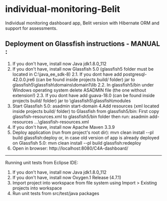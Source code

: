 # individual-monitoring-Belit
Individual monitoring dashboard app, Belit version with Hibernate ORM and support for assessments. 

Deployment on Glassfish instructions - MANUAL :
---------------------------------------------------
1. If you don't have, install now Java jdk1.8.0_112
2. If you don't have, install now Glassfish 5.0 (glassfish5 folder must be located in C:\java_ee_sdk-8\)
    2.1. If you dont have add postgresql-42.0.0.jre6 (can be found inside projects build/ folder) jar to glassfish5\glassfish\domains\domain1\lib 
    2.2. In glassfish5/bin under Windows operating system delete ASADMIN file (the one without extension!)
    2.3. If you dont have add guava-18.0 (can be found inside projects build/ folder) jar to \glassfish5\glassfish\modules
3.	Start Glassfish 5.0:
	asadmin start-domain
4.Add resources (xml located inside projects build/ folder) to Glassfish from glassfish5/bin:
  First copy glassfish-resources.xml to glassfish5/bin folder then run:
 	asadmin add-resources ...\glassfish-resources.xml
5. If you don't have, install now Apache Maven 3.3.9
6. Deploy application (run from project's root dir):
	mvn clean install --pl build glassfish:deploy
or, in case old version of app is already deployed on Glassfish 5.0:
	mvn clean install --pl build glassfish:redeploy
7. Open in browser:
	http://localhost:8080/C4A-dashboard/

--------------------------------------------
Running unit tests from Eclipse IDE:

1. If you don't have, install now Java jdk1.8.0_112
2. If you don't have, install now Oxygen.1 Release (4.7.1)
3. Import project into workspace from file system using Import > Existing projects into workspace
4. Run unit tests from src/test/java packages